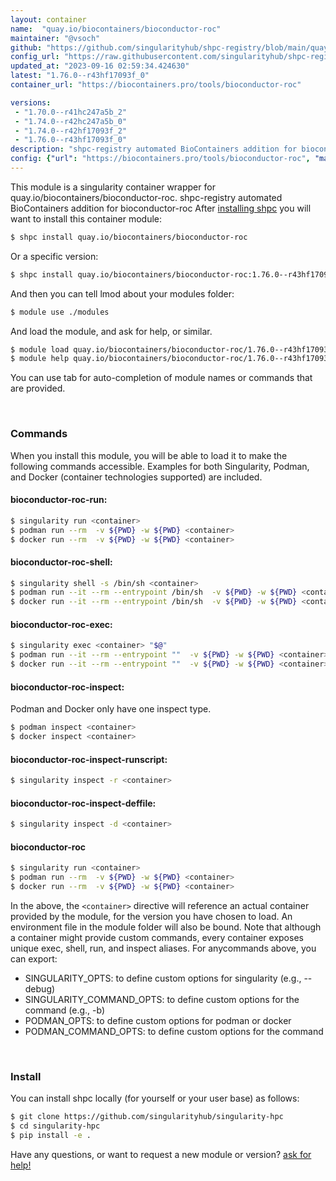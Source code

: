 ```yaml
---
layout: container
name:  "quay.io/biocontainers/bioconductor-roc"
maintainer: "@vsoch"
github: "https://github.com/singularityhub/shpc-registry/blob/main/quay.io/biocontainers/bioconductor-roc/container.yaml"
config_url: "https://raw.githubusercontent.com/singularityhub/shpc-registry/main/quay.io/biocontainers/bioconductor-roc/container.yaml"
updated_at: "2023-09-16 02:59:34.424630"
latest: "1.76.0--r43hf17093f_0"
container_url: "https://biocontainers.pro/tools/bioconductor-roc"

versions:
 - "1.70.0--r41hc247a5b_2"
 - "1.74.0--r42hc247a5b_0"
 - "1.74.0--r42hf17093f_2"
 - "1.76.0--r43hf17093f_0"
description: "shpc-registry automated BioContainers addition for bioconductor-roc"
config: {"url": "https://biocontainers.pro/tools/bioconductor-roc", "maintainer": "@vsoch", "description": "shpc-registry automated BioContainers addition for bioconductor-roc", "latest": {"1.76.0--r43hf17093f_0": "sha256:17a4fdd85dce9184b0d491568b253eb26c89e3d2c5ba21b38221432719cfbf72"}, "tags": {"1.70.0--r41hc247a5b_2": "sha256:8c0f071fb9135c2db7b5f626b18e8df17ab2c5de7c26ba9f5de9a6bd24abe850", "1.74.0--r42hc247a5b_0": "sha256:2e23b080bbca6cc4cc00c6bafafc7459f3ac002363552b0d3c049356081fe067", "1.74.0--r42hf17093f_2": "sha256:903c9229f20dd7ded1f986cb0d271ff9748482481bac8c3a8b3d1e4eaf742bbd", "1.76.0--r43hf17093f_0": "sha256:17a4fdd85dce9184b0d491568b253eb26c89e3d2c5ba21b38221432719cfbf72"}, "docker": "quay.io/biocontainers/bioconductor-roc"}
---
```


This module is a singularity container wrapper for quay.io/biocontainers/bioconductor-roc.
shpc-registry automated BioContainers addition for bioconductor-roc
After [installing shpc](#install) you will want to install this container module:


```bash
$ shpc install quay.io/biocontainers/bioconductor-roc
```

Or a specific version:

```bash
$ shpc install quay.io/biocontainers/bioconductor-roc:1.76.0--r43hf17093f_0
```

And then you can tell lmod about your modules folder:

```bash
$ module use ./modules
```

And load the module, and ask for help, or similar.

```bash
$ module load quay.io/biocontainers/bioconductor-roc/1.76.0--r43hf17093f_0
$ module help quay.io/biocontainers/bioconductor-roc/1.76.0--r43hf17093f_0
```

You can use tab for auto-completion of module names or commands that are provided.

<br>

### Commands

When you install this module, you will be able to load it to make the following commands accessible.
Examples for both Singularity, Podman, and Docker (container technologies supported) are included.

#### bioconductor-roc-run:

```bash
$ singularity run <container>
$ podman run --rm  -v ${PWD} -w ${PWD} <container>
$ docker run --rm  -v ${PWD} -w ${PWD} <container>
```

#### bioconductor-roc-shell:

```bash
$ singularity shell -s /bin/sh <container>
$ podman run --it --rm --entrypoint /bin/sh  -v ${PWD} -w ${PWD} <container>
$ docker run --it --rm --entrypoint /bin/sh  -v ${PWD} -w ${PWD} <container>
```

#### bioconductor-roc-exec:

```bash
$ singularity exec <container> "$@"
$ podman run --it --rm --entrypoint ""  -v ${PWD} -w ${PWD} <container> "$@"
$ docker run --it --rm --entrypoint ""  -v ${PWD} -w ${PWD} <container> "$@"
```

#### bioconductor-roc-inspect:

Podman and Docker only have one inspect type.

```bash
$ podman inspect <container>
$ docker inspect <container>
```

#### bioconductor-roc-inspect-runscript:

```bash
$ singularity inspect -r <container>
```

#### bioconductor-roc-inspect-deffile:

```bash
$ singularity inspect -d <container>
```



#### bioconductor-roc

```bash
$ singularity run <container>
$ podman run --rm  -v ${PWD} -w ${PWD} <container>
$ docker run --rm  -v ${PWD} -w ${PWD} <container>
```


In the above, the `<container>` directive will reference an actual container provided
by the module, for the version you have chosen to load. An environment file in the
module folder will also be bound. Note that although a container
might provide custom commands, every container exposes unique exec, shell, run, and
inspect aliases. For anycommands above, you can export:

 - SINGULARITY_OPTS: to define custom options for singularity (e.g., --debug)
 - SINGULARITY_COMMAND_OPTS: to define custom options for the command (e.g., -b)
 - PODMAN_OPTS: to define custom options for podman or docker
 - PODMAN_COMMAND_OPTS: to define custom options for the command

<br>

### Install

You can install shpc locally (for yourself or your user base) as follows:

```bash
$ git clone https://github.com/singularityhub/singularity-hpc
$ cd singularity-hpc
$ pip install -e .
```

Have any questions, or want to request a new module or version? [ask for help!](https://github.com/singularityhub/singularity-hpc/issues)